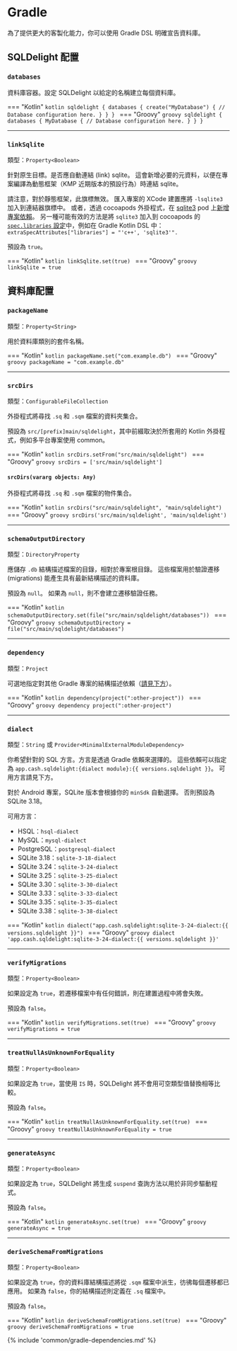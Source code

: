 # Gradle

為了提供更大的客製化能力，你可以使用 Gradle DSL 明確宣告資料庫。

## SQLDelight 配置

### `databases`

資料庫容器。設定 SQLDelight 以給定的名稱建立每個資料庫。

=== "Kotlin"
    ```kotlin
    sqldelight {
      databases {
        create("MyDatabase") {
          // Database configuration here.
        }
      }
    }
    ```
=== "Groovy"
    ```groovy
    sqldelight {
      databases {
        MyDatabase {
          // Database configuration here.
        }
      }
    }
    ```

----

### `linkSqlite`

類型：`Property<Boolean>`

針對原生目標。是否應自動連結 (link) sqlite。
這會新增必要的元資料，以便在專案編譯為動態框架（KMP 近期版本的預設行為）時連結 sqlite。

請注意，對於靜態框架，此旗標無效。
匯入專案的 XCode 建置應將 `-lsqlite3` 加入到連結器旗標中。
或者，透過 cocoapods 外掛程式，在 [sqlite3](https://cocoapods.org/pods/sqlite3) pod 上[新增專案依賴](https://kotlinlang.org/docs/native-cocoapods-libraries.html)。
另一種可能有效的方法是將 `sqlite3` 加入到 cocoapods 的 [`spec.libraries` 設定](https://guides.cocoapods.org/syntax/podspec.html#libraries)中，例如在 Gradle Kotlin DSL 中：`extraSpecAttributes["libraries"] = "'c++', 'sqlite3'".`

預設為 `true`。

=== "Kotlin"
    ```kotlin
    linkSqlite.set(true)
    ```
=== "Groovy"
    ```groovy
    linkSqlite = true
    ```

## 資料庫配置

### `packageName`

類型：`Property<String>`

用於資料庫類別的套件名稱。

=== "Kotlin"
    ```kotlin
    packageName.set("com.example.db")
    ```
=== "Groovy"
    ```groovy
    packageName = "com.example.db"
    ```

----

### `srcDirs`

類型：`ConfigurableFileCollection`

外掛程式將尋找 `.sq` 和 `.sqm` 檔案的資料夾集合。

預設為 `src/[prefix]main/sqldelight`，其中前綴取決於所套用的 Kotlin 外掛程式，例如多平台專案使用 common。

=== "Kotlin"
    ```kotlin
    srcDirs.setFrom("src/main/sqldelight")
    ```
=== "Groovy"
    ```groovy
    srcDirs = ['src/main/sqldelight']
    ```

#### `srcDirs(vararg objects: Any)`

外掛程式將尋找 `.sq` 和 `.sqm` 檔案的物件集合。

=== "Kotlin"
    ```kotlin
    srcDirs("src/main/sqldelight", "main/sqldelight")
    ```
=== "Groovy"
    ```groovy
    srcDirs('src/main/sqldelight', 'main/sqldelight')
    ```

----

### `schemaOutputDirectory`

類型：`DirectoryProperty`

應儲存 `.db` 結構描述檔案的目錄，相對於專案根目錄。
這些檔案用於驗證遷移 (migrations) 能產生具有最新結構描述的資料庫。

預設為 `null`。
如果為 `null`，則不會建立遷移驗證任務。

=== "Kotlin"
    ```kotlin
    schemaOutputDirectory.set(file("src/main/sqldelight/databases"))
    ```
=== "Groovy"
    ```groovy
    schemaOutputDirectory = file("src/main/sqldelight/databases")
    ```

----

### `dependency`

類型：`Project`

可選地指定對其他 Gradle 專案的結構描述依賴（[請見下方](#schema-dependencies)）。

=== "Kotlin"
    ```kotlin
    dependency(project(":other-project"))
    ```
=== "Groovy"
    ```groovy
    dependency project(":other-project")
    ```

----

### `dialect`

類型：`String` 或 `Provider<MinimalExternalModuleDependency>`

你希望針對的 SQL 方言。方言是透過 Gradle 依賴來選擇的。
這些依賴可以指定為 `app.cash.sqldelight:{dialect module}:{{ versions.sqldelight }}`。
可用方言請見下方。

對於 Android 專案，SQLite 版本會根據你的 `minSdk` 自動選擇。
否則預設為 SQLite 3.18。

可用方言：

*   HSQL：`hsql-dialect`
*   MySQL：`mysql-dialect`
*   PostgreSQL：`postgresql-dialect`
*   SQLite 3.18：`sqlite-3-18-dialect`
*   SQLite 3.24：`sqlite-3-24-dialect`
*   SQLite 3.25：`sqlite-3-25-dialect`
*   SQLite 3.30：`sqlite-3-30-dialect`
*   SQLite 3.33：`sqlite-3-33-dialect`
*   SQLite 3.35：`sqlite-3-35-dialect`
*   SQLite 3.38：`sqlite-3-38-dialect`

=== "Kotlin"
    ```kotlin
    dialect("app.cash.sqldelight:sqlite-3-24-dialect:{{ versions.sqldelight }}")
    ```
=== "Groovy"
    ```groovy
    dialect 'app.cash.sqldelight:sqlite-3-24-dialect:{{ versions.sqldelight }}'
    ```

----

### `verifyMigrations`

類型：`Property<Boolean>`

如果設定為 `true`，若遷移檔案中有任何錯誤，則在建置過程中將會失敗。

預設為 `false`。

=== "Kotlin"
    ```kotlin
    verifyMigrations.set(true)
    ```
=== "Groovy"
    ```groovy
    verifyMigrations = true
    ```

----

### `treatNullAsUnknownForEquality`

類型：`Property<Boolean>`

如果設定為 `true`，當使用 `IS` 時，SQLDelight 將不會用可空類型值替換相等比較。

預設為 `false`。

=== "Kotlin"
    ```kotlin
    treatNullAsUnknownForEquality.set(true)
    ```
=== "Groovy"
    ```groovy
    treatNullAsUnknownForEquality = true
    ```

----

### `generateAsync`

類型：`Property<Boolean>`

如果設定為 `true`，SQLDelight 將生成 `suspend` 查詢方法以用於非同步驅動程式。

預設為 `false`。

=== "Kotlin"
    ```kotlin
    generateAsync.set(true)
    ```
=== "Groovy"
    ```groovy
    generateAsync = true
    ```

----

### `deriveSchemaFromMigrations`

類型：`Property<Boolean>`

如果設定為 `true`，你的資料庫結構描述將從 `.sqm` 檔案中派生，彷彿每個遷移都已應用。
如果為 `false`，你的結構描述則定義在 `.sq` 檔案中。

預設為 `false`。

=== "Kotlin"
    ```kotlin
    deriveSchemaFromMigrations.set(true)
    ```
=== "Groovy"
    ```groovy
    deriveSchemaFromMigrations = true
    ```

{% include 'common/gradle-dependencies.md' %}